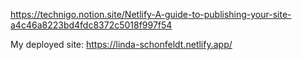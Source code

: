 https://technigo.notion.site/Netlify-A-guide-to-publishing-your-site-a4c46a8223bd4fdc8372c5018f997f54

My deployed site: https://linda-schonfeldt.netlify.app/
